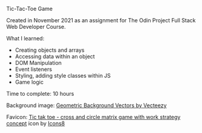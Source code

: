Tic-Tac-Toe Game

Created in November 2021 as an assignment for The Odin Project Full Stack Web Developer Course.

What I learned:

- Creating objects and arrays
- Accessing data within an object
- DOM Manipulation
- Event listeners
- Styling, adding style classes within JS
- Game logic

Time to complete: 10 hours

Background image:
<a href="https://www.vecteezy.com/free-vector/geometric-background">Geometric Background Vectors by Vecteezy</a>

Favicon:
<a target="_blank" href="https://icons8.com/icon/1PbWqiBc6xY7/tic-tak-toe---cross-and-circle-matrix-game-with-work-strategy-concept">Tic tak toe - cross and circle matrix game with work strategy concept</a> icon by <a target="_blank" href="https://icons8.com">Icons8</a>

